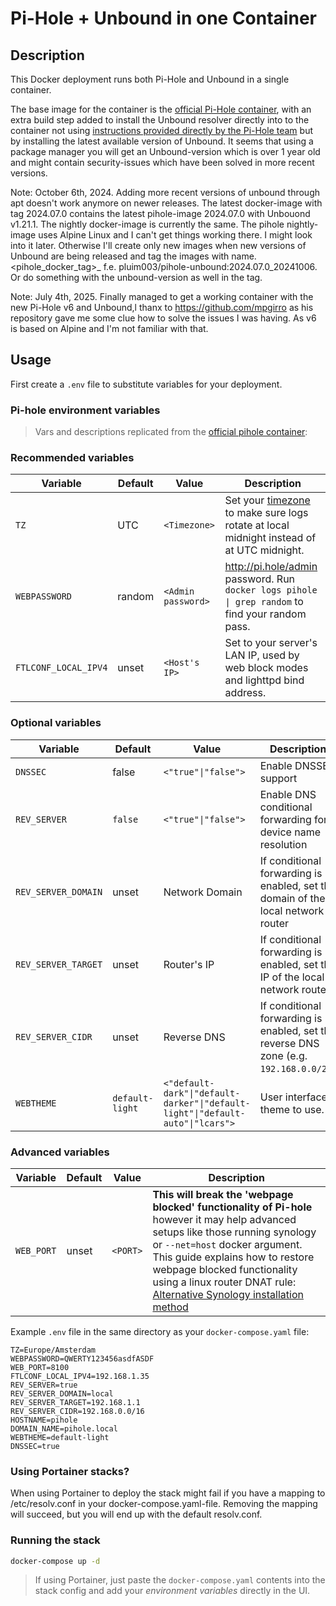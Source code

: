 # Pi-Hole + Unbound in one Container

## Description

This Docker deployment runs both Pi-Hole and Unbound in a single container.

The base image for the container is the [official Pi-Hole container](https://hub.docker.com/r/pihole/pihole), with an extra build step added to install the Unbound resolver directly into to the container not using [instructions provided directly by the Pi-Hole team](https://docs.pi-hole.net/guides/unbound/) but by installing the latest available version of Unbound. It seems that using a package manager you will get an Unbound-version which is over 1 year old and might contain security-issues which have been solved in more recent versions.

Note: October 6th, 2024. Adding more recent versions of unbound through apt doesn't work anymore on newer releases. The latest docker-image with tag 2024.07.0 contains the latest pihole-image 2024.07.0 with Unbouond v1.21.1. 
The nightly docker-image is currently the same. The pihole nightly-image uses Alpine Linux and I can't get things working there. I might look into it later. Otherwise I'll create only new images when new versions of Unbound are being released and tag the images with name.<pihole_docker_tag>_<date> f.e. pluim003/pihole-unbound:2024.07.0_20241006. Or do something with the unbound-version as well in the tag.

Note: July 4th, 2025. Finally managed to get a working container with the new Pi-Hole v6 and Unbound,l thanx to https://github.com/mpgirro as his repository gave me some clue how to solve the issues I was having. As v6 is based on Alpine and I'm not familiar with that.
## Usage

First create a `.env` file to substitute variables for your deployment.

### Pi-hole environment variables

> Vars and descriptions replicated from the [official pihole container](https://github.com/pi-hole/docker-pi-hole/#environment-variables):

### Recommended variables

| Variable | Default | Value | Description |
| -------- | ------- | ----- | ---------- |
| `TZ` | UTC | `<Timezone>` | Set your [timezone](https://en.wikipedia.org/wiki/List_of_tz_database_time_zones) to make sure logs rotate at local midnight instead of at UTC midnight.
| `WEBPASSWORD` | random | `<Admin password>` | http://pi.hole/admin password. Run `docker logs pihole \| grep random` to find your random pass.
| `FTLCONF_LOCAL_IPV4` | unset | `<Host's IP>` | Set to your server's LAN IP, used by web block modes and lighttpd bind address.

### Optional variables

| Variable | Default | Value | Description |
| -------- | ------- | ----- | ---------- |
| `DNSSEC` | 	false  |	`<"true"\|"false">` | Enable DNSSEC support
| `REV_SERVER` | `false` | `<"true"\|"false">` | Enable DNS conditional forwarding for device name resolution |
| `REV_SERVER_DOMAIN` | unset | Network Domain | If conditional forwarding is enabled, set the domain of the local network router |
| `REV_SERVER_TARGET` | unset | Router's IP | If conditional forwarding is enabled, set the IP of the local network router |
| `REV_SERVER_CIDR` | unset | Reverse DNS | If conditional forwarding is enabled, set the reverse DNS zone (e.g. `192.168.0.0/24`) |
| `WEBTHEME` | `default-light` | `<"default-dark"\|"default-darker"\|"default-light"\|"default-auto"\|"lcars">`| User interface theme to use.

### Advanced variables

| Variable | Default | Value | Description |
| -------- | ------- | ----- | ---------- |
| `WEB_PORT` | unset | `<PORT>`| **This will break the 'webpage blocked' functionality of Pi-hole** however it may help advanced setups like those running synology or `--net=host` docker argument.  This guide explains how to restore webpage blocked functionality using a linux router DNAT rule: [Alternative Synology installation method](https://discourse.pi-hole.net/t/alternative-synology-installation-method/5454?u=diginc)

Example `.env` file in the same directory as your `docker-compose.yaml` file:

```
TZ=Europe/Amsterdam
WEBPASSWORD=QWERTY123456asdfASDF
WEB_PORT=8100
FTLCONF_LOCAL_IPV4=192.168.1.35
REV_SERVER=true
REV_SERVER_DOMAIN=local
REV_SERVER_TARGET=192.168.1.1
REV_SERVER_CIDR=192.168.0.0/16
HOSTNAME=pihole
DOMAIN_NAME=pihole.local
WEBTHEME=default-light
DNSSEC=true
```

### Using Portainer stacks? 

When using Portainer to deploy the stack might fail if you have a mapping to /etc/resolv.conf in your docker-compose.yaml-file. Removing the mapping will succeed, but you will end up with the default resolv.conf.

### Running the stack

```bash
docker-compose up -d
```

> If using Portainer, just paste the `docker-compose.yaml` contents into the stack config and add your *environment variables* directly in the UI.
